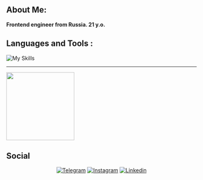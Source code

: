 About Me:
---
<b>Frontend engineer from Russia. 21 y.o.</b>

Languages and Tools :
---

![My Skills](https://skillicons.dev/icons?i=html,css,sass,js,ts,vue,nuxtjs,vite,tailwind,firebase)

<hr>

<p align="left">
<a href="https://github.com/Amirovvv">
  <img height="180em" src="https://github-readme-stats-eight-theta.vercel.app/api/top-langs/?username=Amirovvv&layout=compact&langs_count=8&theme=algolia"/>
</a>
</p>

Social
---
<p align="center">
<a href="https://t.me/amirovvvvv">	<img alt="Telegram" src="https://img.shields.io/badge/@amirovvvvv-2CA5E0?style=for-the-badge&logo=telegram&logoColor=white" /></a>
<a href="https://www.instagram.com/a.amirovv/"><img alt="Instagram" src="https://img.shields.io/badge/@a.amirovv-%23E4405F.svg?style=for-the-badge&logo=Instagram&logoColor=white"/></a>
<a href="https://www.linkedin.com/in/khasan-amirov/"><img alt="Linkedin" src="https://img.shields.io/badge/amirov-blue.svg?style=for-the-badge&logo=Linkedin&logoColor=white"/></a>
</p>

  

